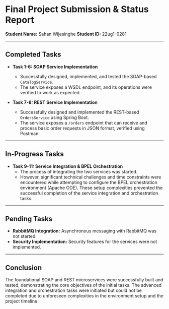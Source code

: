 # Final Project Submission & Status Report

**Student Name:** Sahan Wijesinghe
**Student ID:** 22ug1-0281

---

## Completed Tasks

- **Task 1-6: SOAP Service Implementation**

  - Successfully designed, implemented, and tested the SOAP-based `CatalogService`.
  - The service exposes a WSDL endpoint, and its operations were verified to work as expected.

- **Task 7-8: REST Service Implementation**
  - Successfully designed and implemented the REST-based `OrdersService` using Spring Boot.
  - The service exposes a `/orders` endpoint that can receive and process basic order requests in JSON format, verified using Postman.

---

## In-Progress Tasks

- **Task 9-11: Service Integration & BPEL Orchestration**
  - The process of integrating the two services was started.
  - However, significant technical challenges and time constraints were encountered while attempting to configure the BPEL orchestration environment (Apache ODE). These setup complexities prevented the successful completion of the service integration and orchestration tasks.

---

## Pending Tasks

- **RabbitMQ Integration:** Asynchronous messaging with RabbitMQ was not started.
- **Security Implementation:** Security features for the services were not implemented.

---

## Conclusion

The foundational SOAP and REST microservices were successfully built and tested, demonstrating the core objectives of the initial tasks. The advanced integration and orchestration tasks were initiated but could not be completed due to unforeseen complexities in the environment setup and the project timeline.
